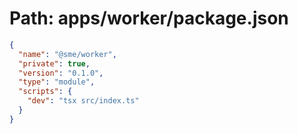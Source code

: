 # Path: apps/worker/package.json

```json
{
  "name": "@sme/worker",
  "private": true,
  "version": "0.1.0",
  "type": "module",
  "scripts": {
    "dev": "tsx src/index.ts"
  }
}
```
